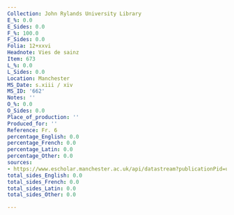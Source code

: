 ```yaml
---
Collection: John Rylands University Library
E_%: 0.0
E_Sides: 0.0
F_%: 100.0
F_Sides: 0.0
Folia: 12+xxvi
Headnote: Vies de sainz
Item: 673
L_%: 0.0
L_Sides: 0.0
Location: Manchester
MS_Date: s.xiii / xiv
MS_ID: '662'
Notes: ''
O_%: 0.0
O_Sides: 0.0
Place_of_production: ''
Produced_for: ''
Reference: Fr. 6
percentage_English: 0.0
percentage_French: 0.0
percentage_Latin: 0.0
percentage_Other: 0.0
sources:
- https://www.escholar.manchester.ac.uk/api/datastream?publicationPid=uk-ac-man-scw:1m1314&datastreamId=POST-PEER-REVIEW-PUBLISHERS-DOCUMENT.PDF
total_sides_English: 0.0
total_sides_French: 0.0
total_sides_Latin: 0.0
total_sides_Other: 0.0

---
```

